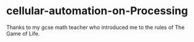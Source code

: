 # cellular-automation-on-Processing
Thanks to my gcse math teacher who introduced me to the rules of The Game of Life.
